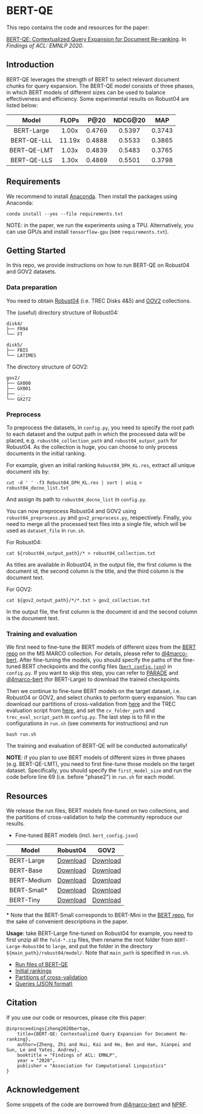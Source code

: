 # BERT-QE

This repo contains the code and resources for the paper:

 [BERT-QE: Contextualized Query Expansion for Document Re-ranking](https://arxiv.org/abs/2009.07258).
 In *Findings of ACL: EMNLP 2020*.

## Introduction
BERT-QE leverages the strength of BERT to select relevant document chunks for query expansion. The BERT-QE model consists of three phases, in which BERT models of different sizes can be used to balance effectiveness and efficiency. Some experimental results on Robust04 are listed below:


  Model    | FLOPs |  P@20 | NDCG@20 | MAP | 
:----------: | :------: | :------: | :------: | :----: |
BERT-Large    | 1.00x | 0.4769 | 0.5397 | 0.3743 |
BERT-QE-LLL   | 11.19x| 0.4888 | 0.5533 | 0.3865 |
BERT-QE-LMT   | 1.03x | 0.4839 | 0.5483 | 0.3765 |
BERT-QE-LLS   | 1.30x | 0.4869 | 0.5501 | 0.3798 |


## Requirements

We recommend to install [Anaconda](https://www.anaconda.com/). Then install the packages using Anaconda:
```
conda install --yes --file requirements.txt
```

NOTE: in the paper, we run the experiments using a TPU. Alternatively, you can use GPUs and install `tensorflow-gpu` (see `requirements.txt`).

## Getting Started

In this repo, we provide instructions on how to run BERT-QE on Robust04 and GOV2 datasets.

### Data preparation

You need to obtain [Robust04](https://trec.nist.gov/data_disks.html) (i.e. TREC Disks 4&5) and [GOV2](http://ir.dcs.gla.ac.uk/test_collections/gov2-summary.htm) collections.

The (useful) directory structure of Robust04:
```
disk4/
├── FR94
└── FT

disk5/
├── FBIS
└── LATIMES
```

The directory structure of GOV2:
```
gov2/
├── GX000
├── GX001
├── ...
└── GX272
```

### Preprocess 

To preprocess the datasets, in `config.py`, you need to specify the root path to each dataset and
the output path in which the processed data will be placed, e.g. `robust04_collection_path` and `robust04_output_path` for Robust04. 
As the collection is huge, you can choose to only process documents in the initial ranking.

For example, given an initial ranking `Robust04_DPH_KL.res`, extract all unique document ids by:
```
cut -d ' ' -f3 Robust04_DPH_KL.res | sort | uniq > robust04_docno_list.txt
```
And assign its path to `robust04_docno_list` in `config.py`.

You can now preprocess Robust04 and GOV2 using `robust04_preprocess.py` and `gov2_preprocess.py`, respectively.
Finally, you need to merge all the processed text files into a single file,
which will be used as `dataset_file` in `run.sh`.

For Robust04:
```
cat ${robust04_output_path}/* > robust04_collection.txt
```

As titles are available in Robust04, in the output file, the first column is the document id, the second column is the title, and the third column is the document text.


For GOV2:
```
cat ${gov2_output_path}/*/*.txt > gov2_collection.txt
```

In the output file, the first column is the document id and the second column is the document text.


### Training and evaluation

We first need to fine-tune the BERT models of different sizes from the [BERT repo](https://github.com/google-research/bert) on the MS MARCO collection. 
For details, please refer to [dl4marco-bert](https://github.com/nyu-dl/dl4marco-bert). 
After fine-tuning the models, you should specify the paths of the fine-tuned BERT checkpoints and the config files ([`bert_config.json`](#resources)) in `config.py`. 
If you want to skip this step, you can refer to [PARADE](https://github.com/canjiali/PARADE) and [dl4marco-bert](https://github.com/nyu-dl/dl4marco-bert) (for BERT-Large) to download the trained checkpoints.

Then we continue to fine-tune BERT models on the target dataset, i.e. Robust04 or GOV2, and select chunks to perform query expansion.
You can download our partitions of cross-validation from [here](#cv) and the TREC evaluation script from [here](https://trec.nist.gov/trec_eval/), and set the `cv_folder_path` and `trec_eval_script_path` in `config.py`. 
The last step is to fill in the configurations in `run.sh` (see comments for instructions) and run
```
bash run.sh
```

The training and evaluation of BERT-QE will be conducted automatically!

**NOTE**: if you plan to use BERT models of different sizes in three phases (e.g. BERT-QE-LMT), you need to first fine-tune those models on the target dataset.
Specifically, you should specify the `first_model_size` and run the code before line 69 (i.e. before "phase2") in `run.sh` for each model.

## Resources

We release the run files, BERT models fine-tuned on two collections, and the partitions of cross-validation to help the community reproduce our results.

* Fine-tuned BERT models (incl. `bert_config.json`)

| Model        | Robust04  | GOV2 | 
|--------------|----------|--------------------|
| BERT-Large | [Download](https://drive.google.com/drive/folders/1rdquOffuns-oRFWlFV6W7C3wn2w1PZip?usp=sharing)|  [Download](https://drive.google.com/drive/folders/18HVhdxlrg5rIcLXgiGwMaHa06NUYFeFY?usp=sharing)   |  
| BERT-Base    | [Download](https://drive.google.com/drive/folders/1KKsllpvPxwbnJDVJl23MbQy4KFQGtGTj?usp=sharing) |  [Download](https://drive.google.com/drive/folders/1KqcjHbnDvdHQFw-wkl9tYfDEUtB7Isg8?usp=sharing)   | 
| BERT-Medium   | [Download](https://drive.google.com/drive/folders/1rakEIVBQv3mZ_v9D6mVUAovWL_q-uYzm?usp=sharing) |   [Download](https://drive.google.com/drive/folders/1ucLyg_5eEFS7NTbAu-YpbRJY_Ers0F5Z?usp=sharing)   | 
| BERT-Small*    | [Download](https://drive.google.com/drive/folders/1FlhTwEiMNS0YOxKzORG7EGAETX5GpvF2?usp=sharing) |  [Download](https://drive.google.com/drive/folders/1HcjVMsiQYQpR8iI4QRxL0wo0d6RAR5uz?usp=sharing)   | 
| BERT-Tiny    | [Download](https://drive.google.com/drive/folders/1L7u86kECHDhmsGvdt6bfimT82BQLgZ7v?usp=sharing)  |  [Download](https://drive.google.com/drive/folders/1C__wzyeL95SmXjG7gNgfDdv9_Ygfp0RP?usp=sharing)   | 

\* Note that the BERT-Small corresponds to BERT-Mini in the [BERT repo](https://github.com/google-research/bert), for the sake of convenient descriptions in the paper.

**Usage**: take BERT-Large fine-tuned on Robust04 for example, you need to first unzip all the `fold-*.zip` files, then rename the root folder from `BERT-Large-Robust04` to `large`, and put the folder in the directory `${main_path}/robust04/model/`. Note that `main_path` is specified in `run.sh`.

* [Run files of BERT-QE](https://drive.google.com/file/d/1ZaaDYXGHNoLa7YvHlIHPt22m0uZGxxVj/view?usp=sharing)
* [Initial rankings](https://drive.google.com/file/d/12p4FnLKW90qbdJLQaoZfjFTQXg_B-shq/view?usp=sharing)
* <a name="cv"></a>[Partitions of cross-validation](https://drive.google.com/file/d/1g2_S4xe34A8C1CWNZrEg6T8Q8mEgf1rl/view?usp=sharing)
* [Queries (JSON format)](https://drive.google.com/file/d/15jK4Rxqtl1Hrga8AQNAId-Ryl8cVyKgU/view?usp=sharing)
## Citation

If you use our code or resources, please cite this paper:
```
@inproceedings{zheng2020bertqe,
    title={BERT-QE: Contextualized Query Expansion for Document Re-ranking},
    author={Zheng, Zhi and Hui, Kai and He, Ben and Han, Xianpei and Sun, Le and Yates, Andrew},
    booktitle = "Findings of ACL: EMNLP",
    year = "2020",
    publisher = "Association for Computational Linguistics"
}
``` 
## Acknowledgement

Some snippets of the code are borrowed from [dl4marco-bert](https://github.com/nyu-dl/dl4marco-bert) and [NPRF](https://github.com/ucasir/NPRF).